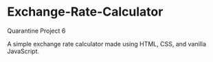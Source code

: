 # Exchange-Rate-Calculator

Quarantine Project 6

A simple exchange rate calculator made using HTML, CSS, and vanilla JavaScript.

